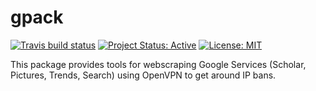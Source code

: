 # gpack

<!-- badges: start -->
[![Travis build status](https://travis-ci.com/ahasverus/gpack.svg?token=yHzmKJ7Fz8oZEQsjxUY1&branch=master)](https://travis-ci.com/ahasverus/gpack)
[![Project Status: Active](https://www.repostatus.org/badges/latest/active.svg)](https://www.repostatus.org/#active)
[![License: MIT](https://img.shields.io/badge/License-MIT-yellow.svg)](https://opensource.org/licenses/MIT)
<!-- badges: end -->

This package provides tools for webscraping Google Services (Scholar, Pictures, Trends, Search) using OpenVPN to get around IP bans.
